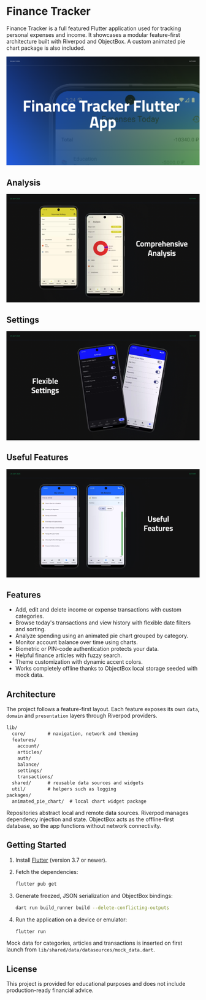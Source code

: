 # Finance Tracker

Finance Tracker is a full featured Flutter application used for tracking personal expenses and income. It showcases a modular feature-first architecture built with Riverpod and ObjectBox. A custom animated pie chart package is also included.

![app](pics/intro.png)

## Analysis

![analysis](pics/analysis.png)

## Settings

![settings](pics/settings.png)

## Useful Features

![features](pics/feat.png)


## Features

- Add, edit and delete income or expense transactions with custom categories.
- Browse today's transactions and view history with flexible date filters and sorting.
- Analyze spending using an animated pie chart grouped by category.
- Monitor account balance over time using charts.
- Biometric or PIN-code authentication protects your data.
- Helpful finance articles with fuzzy search.
- Theme customization with dynamic accent colors.
- Works completely offline thanks to ObjectBox local storage seeded with mock data.

## Architecture

The project follows a feature-first layout. Each feature exposes its own `data`, `domain` and `presentation` layers through Riverpod providers.

```text
lib/
  core/        # navigation, network and theming
  features/
    account/
    articles/
    auth/
    balance/
    settings/
    transactions/
  shared/      # reusable data sources and widgets
  util/        # helpers such as logging
packages/
  animated_pie_chart/  # local chart widget package
```

Repositories abstract local and remote data sources. Riverpod manages dependency injection and state. ObjectBox acts as the offline-first database, so the app functions without network connectivity.

## Getting Started

1. Install [Flutter](https://flutter.dev/docs/get-started/install) (version 3.7 or newer).
2. Fetch the dependencies:

   ```bash
   flutter pub get
   ```

3. Generate freezed, JSON serialization and ObjectBox bindings:

   ```bash
   dart run build_runner build --delete-conflicting-outputs
   ```

4. Run the application on a device or emulator:

   ```bash
   flutter run
   ```

Mock data for categories, articles and transactions is inserted on first launch from `lib/shared/data/datasources/mock_data.dart`.

## License

This project is provided for educational purposes and does not include production-ready financial advice.
